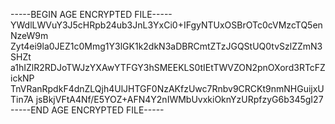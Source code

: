 -----BEGIN AGE ENCRYPTED FILE-----
YWdlLWVuY3J5cHRpb24ub3JnL3YxCi0+IFgyNTUxOSBrOTc0cVMzcTQ5enNzeW9m
Zyt4ei9la0JEZ1c0Mmg1Y3lGK1k2dkN3aDBRCmtZTzJGQStUQ0tvSzlZZmN3SHZt
a1hIZlR2RDJoTWJzYXAwYTFGY3hSMEEKLS0tIEtTWVZON2pnOXord3RTcFZickNP
TnVRanRpdkF4dnZLQjh4UlJHTGF0NzAKfzUwc7Rnbv9CRCKt9nmNHGuijxUTin7A
jsBkjVFtA4Nf/E5YOZ+AFN4Y2nIWMbUvxkiOknYzURpfzyG6b345gI27
-----END AGE ENCRYPTED FILE-----
